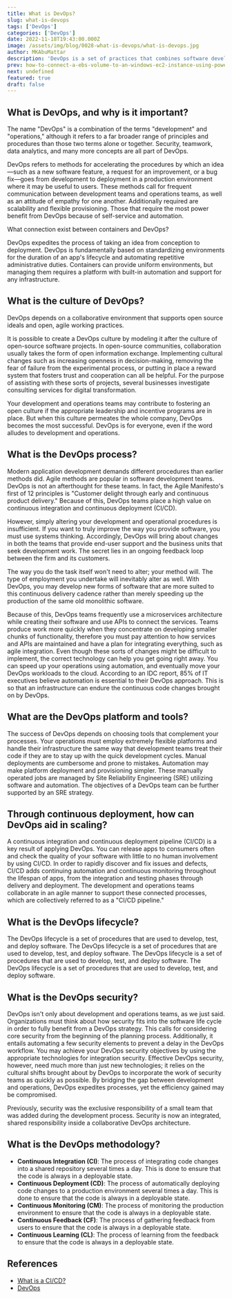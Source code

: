 ```yaml
---
title: What is DevOps?
slug: what-is-devops
tags: ['DevOps']
categories: ['DevOps']
date: 2022-11-18T19:43:00.000Z
image: /assets/img/blog/0028-what-is-devops/what-is-devops.jpg
author: MKAbuMattar
description: 'DevOps is a set of practices that combines software development (Dev) and information technology operations (Ops). It aims to shorten the systems development life cycle and provide continuous delivery with high software quality.'
prev: how-to-connect-a-ebs-volume-to-an-windows-ec2-instance-using-powershell-gui
next: undefined
featured: true
draft: false
---
```


## What is DevOps, and why is it important?

The name "DevOps" is a combination of the terms "development" and "operations," although it refers to a far broader range of principles and procedures than those two terms alone or together. Security, teamwork, data analytics, and many more concepts are all part of DevOps.

DevOps refers to methods for accelerating the procedures by which an idea—such as a new software feature, a request for an improvement, or a bug fix—goes from development to deployment in a production environment where it may be useful to users. These methods call for frequent communication between development teams and operations teams, as well as an attitude of empathy for one another. Additionally required are scalability and flexible provisioning. Those that require the most power benefit from DevOps because of self-service and automation.

What connection exist between containers and DevOps?

DevOps expedites the process of taking an idea from conception to deployment. DevOps is fundamentally based on standardizing environments for the duration of an app's lifecycle and automating repetitive administrative duties. Containers can provide uniform environments, but managing them requires a platform with built-in automation and support for any infrastructure.

## What is the culture of DevOps?

DevOps depends on a collaborative environment that supports open source ideals and open, agile working practices.

It is possible to create a DevOps culture by modeling it after the culture of open-source software projects. In open-source communities, collaboration usually takes the form of open information exchange. Implementing cultural changes such as increasing openness in decision-making, removing the fear of failure from the experimental process, or putting in place a reward system that fosters trust and cooperation can all be helpful. For the purpose of assisting with these sorts of projects, several businesses investigate consulting services for digital transformation.

Your development and operations teams may contribute to fostering an open culture if the appropriate leadership and incentive programs are in place. But when this culture permeates the whole company, DevOps becomes the most successful. DevOps is for everyone, even if the word alludes to development and operations.

## What is the DevOps process?

Modern application development demands different procedures than earlier methods did. Agile methods are popular in software development teams. DevOps is not an afterthought for these teams. In fact, the Agile Manifesto's first of 12 principles is "Customer delight through early and continuous product delivery." Because of this, DevOps teams place a high value on continuous integration and continuous deployment (CI/CD).

However, simply altering your development and operational procedures is insufficient. If you want to truly improve the way you provide software, you must use systems thinking. Accordingly, DevOps will bring about changes in both the teams that provide end-user support and the business units that seek development work. The secret lies in an ongoing feedback loop between the firm and its customers.

The way you do the task itself won't need to alter; your method will. The type of employment you undertake will inevitably alter as well. With DevOps, you may develop new forms of software that are more suited to this continuous delivery cadence rather than merely speeding up the production of the same old monolithic software.

Because of this, DevOps teams frequently use a microservices architecture while creating their software and use APIs to connect the services. Teams produce work more quickly when they concentrate on developing smaller chunks of functionality, therefore you must pay attention to how services and APIs are maintained and have a plan for integrating everything, such as agile integration. Even though these sorts of changes might be difficult to implement, the correct technology can help you get going right away. You can speed up your operations using automation, and eventually move your DevOps workloads to the cloud. According to an IDC report, 85% of IT executives believe automation is essential to their DevOps approach. This is so that an infrastructure can endure the continuous code changes brought on by DevOps.

## What are the DevOps platform and tools?

The success of DevOps depends on choosing tools that complement your processes. Your operations must employ extremely flexible platforms and handle their infrastructure the same way that development teams treat their code if they are to stay up with the quick development cycles. Manual deployments are cumbersome and prone to mistakes. Automation may make platform deployment and provisioning simpler. These manually operated jobs are managed by Site Reliability Engineering (SRE) utilizing software and automation. The objectives of a DevOps team can be further supported by an SRE strategy.

## Through continuous deployment, how can DevOps aid in scaling?

A continuous integration and continuous deployment pipeline (CI/CD) is a key result of applying DevOps. You can release apps to consumers often and check the quality of your software with little to no human involvement by using CI/CD. In order to rapidly discover and fix issues and defects, CI/CD adds continuing automation and continuous monitoring throughout the lifespan of apps, from the integration and testing phases through delivery and deployment. The development and operations teams collaborate in an agile manner to support these connected processes, which are collectively referred to as a "CI/CD pipeline."

## What is the DevOps lifecycle?

The DevOps lifecycle is a set of procedures that are used to develop, test, and deploy software. The DevOps lifecycle is a set of procedures that are used to develop, test, and deploy software. The DevOps lifecycle is a set of procedures that are used to develop, test, and deploy software. The DevOps lifecycle is a set of procedures that are used to develop, test, and deploy software.

## What is the DevOps security?

DevOps isn't only about development and operations teams, as we just said. Organizations must think about how security fits into the software life cycle in order to fully benefit from a DevOps strategy. This calls for considering core security from the beginning of the planning process. Additionally, it entails automating a few security elements to prevent a delay in the DevOps workflow. You may achieve your DevOps security objectives by using the appropriate technologies for integration security. Effective DevOps security, however, need much more than just new technologies; it relies on the cultural shifts brought about by DevOps to incorporate the work of security teams as quickly as possible. By bridging the gap between development and operations, DevOps expedites processes, yet the efficiency gained may be compromised.

Previously, security was the exclusive responsibility of a small team that was added during the development process. Security is now an integrated, shared responsibility inside a collaborative DevOps architecture.

## What is the DevOps methodology?

- **Continuous Integration (CI)**: The process of integrating code changes into a shared repository several times a day. This is done to ensure that the code is always in a deployable state.
- **Continuous Deployment (CD)**: The process of automatically deploying code changes to a production environment several times a day. This is done to ensure that the code is always in a deployable state.
- **Continuous Monitoring (CM)**: The process of monitoring the production environment to ensure that the code is always in a deployable state.
- **Continuous Feedback (CF)**: The process of gathering feedback from users to ensure that the code is always in a deployable state.
- **Continuous Learning (CL)**: The process of learning from the feedback to ensure that the code is always in a deployable state.

## References

- [What is a CI/CD?](/blog/post/what-is-a-ci-cd)
- [DevOps](https://www.atlassian.com/devops)
